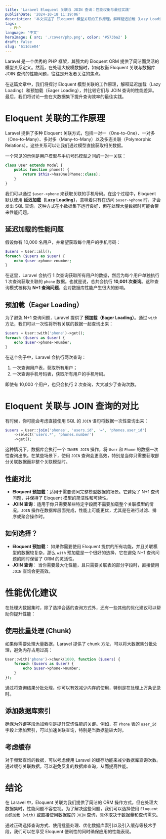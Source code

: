 ```yaml
---
title: 'Laravel Eloquent 关联与 JOIN 查询：性能权衡与最佳实践'
publishDate: '2024-10-18 11:19:06'
description: '本文讲述了 Eloquent 模型关联的工作原理，解释延迟加载（Lazy Loading）和预加载（Eager Loading），并比较它们与 JOIN 查询的性能差异'
tags:
  - PHP
language: '中文'
heroImage: { src: './cover/php.png', color: '#573ba2' }
draft: false
slug: '611dce04'
---
```


Laravel 是一个优秀的 PHP 框架，其强大的 Eloquent ORM 提供了简洁而灵活的模型关系定义。然而，在处理大规模数据时，如何权衡 Eloquent 关联与数据库 JOIN 查询的性能问题，往往是开发者关注的焦点。

在这篇文章中，我们将探讨 Eloquent 模型关联的工作原理，解释延迟加载（Lazy Loading）和预加载（Eager Loading），并比较它们与 JOIN 查询的性能差异。最后，我们将讨论一些在大数据集下提升查询效率的最佳实践。

# Eloquent 关联的工作原理

Laravel 提供了多种 Eloquent 关联方式，包括一对一（One-to-One）、一对多（One-to-Many）、多对多（Many-to-Many）以及多态关联（Polymorphic Relations）。这些关系可以让我们通过模型直接获取相关数据。

一个常见的示例是用户模型与手机号码模型之间的一对一关联：

```php
class User extends Model {
    public function phone() {
        return $this->hasOne(Phone::class);
    }
}
```

我们可以通过 `$user->phone` 来获取关联的手机号码。在这个过程中，Eloquent 默认使用 **延迟加载（Lazy Loading）**，意味着只有在访问 `$user->phone` 时，才会发出 SQL 查询。这种方式在小数据集下运行良好，但在处理大量数据时可能会带来性能问题。

## 延迟加载的性能问题

假设你有 10,000 名用户，并希望获取每个用户的手机号码：

```php
$users = User::all();
foreach ($users as $user) {
    echo $user->phone->number;
}
```

在这里，Laravel 会执行 1 次查询获取所有用户的数据，然后为每个用户单独执行 1 次查询获取关联的 `phone` 数据。也就是说，总共会执行 **10,001 次查询**。这种查询模式被称为 **N+1 查询问题**，会对数据库性能产生很大的影响。

## 预加载（Eager Loading）

为了避免 N+1 查询问题，Laravel 提供了 **预加载（Eager Loading）**。通过 `with` 方法，我们可以一次性将所有关联的数据一起查询出来：

```php
$users = User::with('phone')->get();
foreach ($users as $user) {
    echo $user->phone->number;
}
```

在这个例子中，Laravel 会执行两次查询：

1. 一次查询用户表，获取所有用户；
2. 一次查询手机号码表，获取所有用户的手机号码。

即使有 10,000 个用户，也只会执行 2 次查询，大大减少了查询次数。

# Eloquent 关联与 JOIN 查询的对比

有时候，你可能会考虑直接使用 SQL 的 `JOIN` 语句将数据一次性查询出来：

```php
$users = User::join('phones', 'users.id', '=', 'phones.user_id')
    ->select('users.*', 'phones.number')
    ->get();
```

这种情况下，数据库会执行一个 `INNER JOIN` 操作，将 `User` 和 `Phone` 的数据一次性查询出来。在某些场景下，使用 `JOIN` 查询会更高效，特别是当你只需要获取部分关联数据而非整个关联模型时。

## 性能对比

- **Eloquent 预加载**：适用于需要访问完整模型数据的场景。它避免了 N+1 查询问题，并保持了 Eloquent 模型的简洁性和可读性。
- **JOIN 查询**：适用于你只需要某些特定字段而不需要加载整个关联模型的情况。`JOIN` 操作在数据库层面完成，性能上可能更优，尤其是在进行过滤、排序或聚合操作时。

## 如何选择？

- **Eloquent 预加载**： 如果你需要使用 Eloquent 提供的所有功能，并且关联模型的数据较复杂，那么 `with` 预加载是一个很好的选择，它在避免 N+1 查询问题的同时保留了 ORM 的灵活性。
- **JOIN 查询**： 当你需要最大化性能，且只需要关联表的部分字段时，直接使用 `JOIN` 查询会更高效。

# 性能优化建议

在处理大数据集时，除了选择合适的查询方式外，还有一些其他的优化建议可以帮助你提升性能：

## 使用批量处理 (Chunk)

如果你需要处理大量数据，Laravel 提供了 chunk 方法，可以将大数据集分批处理，避免内存占用过高：

```php
User::with('phone')->chunk(1000, function ($users) {
    foreach ($users as $user) {
        echo $user->phone->number;
    }
});
```

通过将查询结果分批处理，你可以有效减少内存的使用，特别是在处理上万条记录时。

## 添加数据库索引

确保为外键字段添加索引是提升查询性能的关键。例如，在 `Phone` 表的 `user_id` 字段上添加索引，可以加速关联查询，特别是当数据量较大时。

## 考虑缓存

对于频繁查询的数据，可以考虑使用 Laravel 的缓存功能来减少数据库查询次数。通过缓存关联数据，可以避免反复的数据库查询，从而提高性能。

# 结论

在 Laravel 中，Eloquent 关联为我们提供了简洁的 ORM 操作方式，但在处理大数据集时，性能问题不容忽视。为了解决这些问题，我们可以选择使用 `Eloquent 的预加载 (with)` 或直接使用数据库的 `JOIN` 查询，具体取决于数据量和查询需求。

通过正确选择查询方式、使用批量处理、优化数据库索引以及引入缓存等技术手段，我们可以在享受 Eloquent 便利性的同时确保应用的性能表现。
